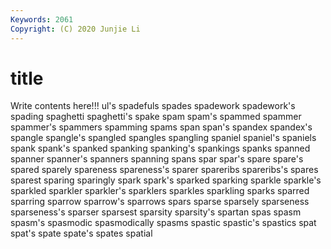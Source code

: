 ```yaml
---
Keywords: 2061
Copyright: (C) 2020 Junjie Li
---
```


# title

Write contents here!!!
ul's 
spadefuls 
spades 
spadework 
spadework's 
spading 
spaghetti 
spaghetti's
spake 
spam 
spam's 
spammed 
spammer 
spammer's 
spammers 
spamming 
spams 
span
span's 
spandex 
spandex's 
spangle 
spangle's 
spangled 
spangles 
spangling 
spaniel 
spaniel's
spaniels 
spank 
spank's 
spanked 
spanking 
spanking's 
spankings 
spanks 
spanned 
spanner
spanner's 
spanners 
spanning 
spans 
spar 
spar's 
spare 
spare's 
spared 
sparely
spareness 
spareness's 
sparer 
spareribs 
spareribs's 
spares 
sparest 
sparing 
sparingly 
spark
spark's 
sparked 
sparking 
sparkle 
sparkle's 
sparkled 
sparkler 
sparkler's 
sparklers 
sparkles
sparkling 
sparks 
sparred 
sparring 
sparrow 
sparrow's 
sparrows 
spars 
sparse 
sparsely
sparseness 
sparseness's 
sparser 
sparsest 
sparsity 
sparsity's 
spartan 
spas 
spasm 
spasm's
spasmodic 
spasmodically 
spasms 
spastic 
spastic's 
spastics 
spat 
spat's 
spate 
spate's
spates 
spatial 
